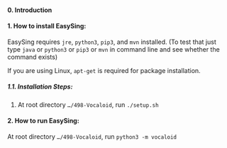 #### 0. Introduction



#### 1. How to install EasySing:

EasySing requires `jre`, `python3`, `pip3`, and `mvn` installed. (To test that just type `java` or `python3` or `pip3` or `mvn` in command line and see whether the command exists)

If you are using Linux, `apt-get` is required for package installation. 

##### 1.1. Installation Steps:

1. At root directory `…/498-Vocaloid`,  run `./setup.sh` 

#### 2. How to run EasySing:

At root directory `…/498-Vocaloid`,  run `python3 -m vocaloid`